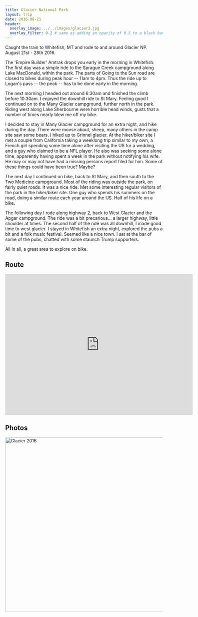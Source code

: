 ```yaml
---
title: Glacier National Park
layout: trip
date: 2016-08-21
header:
  overlay_image: ../../images/glacier2.jpg
  overlay_filter: 0.2 # same as adding an opacity of 0.5 to a black background
---
```


Caught the train to Whitefish, MT and rode to and around Glacier NP. August 21st - 28th 2016.

The 'Empire Builder' Amtrak drops you early in the morning in Whitefish. The first day was a simple ride to the Sprague Creek campground along Lake MacDonald, within the park. The parts of Going to the Sun road are closed to bikes during peak hour -- 11am to 4pm. Thus the ride up to Logan's pass -- the peak -- has to be done early in the morning. 

The next morning I headed out around 6:30am and finished the climb before 10:30am. I enjoyed the downhill ride to St Mary. Feeling good I continued on to the Many Glacier campground, further north in the park. Riding west along Lake Sherbourne were horrible head winds, gusts that a number of times nearly blew me off my bike. 

I decided to stay in Many Glacier campground for an extra night, and hike during the day. There were moose about, sheep, many others in the camp site saw some bears. I hiked up to Grinnel glacier. At the hiker/biker site I met a couple from California taking a weeklong trip similar to my own, a French girl spending some time alone after visiting the US for a wedding, and a guy who claimed to be a NFL player. He also was seeking some alone time, apparently having spent a week in the park without notifying his wife. He may or may not have had a missing persons report filed for him. Some of these things could have been true? Maybe?

The next day I continued on bike, back to St Mary, and then south to the Two Medicine campground. Most of the riding was outside the park, on fairly quiet roads. It was a nice ride. Met some interesting regular visitors of the park in the hiker/biker site. One guy who spends his summers on the road, doing a similar route each year around the US. Half of his life on a bike. 

The following day I rode along highway 2, back to West Glacier and the Apgar campground. The ride was a bit precarious... a larger highway, little shoulder at times. The second half of the ride was all downhill, I made good time to west glacier. I stayed in Whitefish an extra night, explored the pubs a bit and a folk music festival. Seemed like a nice town. I sat at the bar of some of the pubs, chatted with some staunch Trump supporters. 

All in all, a great area to explore on bike.

## Route

<iframe src="https://www.google.com/maps/embed?pb=!1m64!1m12!1m3!1d2648.3912623752803!2d-114.33744072273663!3d48.41063230000002!2m3!1f0!2f0!3f0!3m2!1i1024!2i768!4f13.1!4m49!3e1!4m5!1s0x536669ab14afecb5%3A0xccca7a6b8837463e!2sWhitefish%2C+MT+59937!3m2!1d48.4106373!2d-114.3352652!4m5!1s0x5368b82e593730e5%3A0x6a0435f0e8ece02d!2sSt+Mary%2C+MT!3m2!1d48.7438663!2d-113.4295461!4m5!1s0x5368b20f34aa70f7%3A0x11dc62128df3527c!2sMany+Glacier+Campground%2C+Continental+Divide+Trail%2C+Browning%2C+MT!3m2!1d48.7966765!2d-113.6773424!4m5!1s0x5368b82e593730e5%3A0x6a0435f0e8ece02d!2sSt+Mary%2C+MT!3m2!1d48.7438663!2d-113.4295461!4m5!1s0x536890dd90404539%3A0xb7d637c6d9404bfd!2sTwo+Medicine+Campground%2C+East+Glacier+Park+Village%2C+MT!3m2!1d48.4915363!2d-113.36455099999999!4m5!1s0x536886e80893bf3d%3A0x5804d1e67b380f53!2sSummit+Mountain+Lodge+%26+Steakhouse%2C+East+Glacier+Park+Village%2C+MT!3m2!1d48.312786599999995!2d-113.3594533!4m5!1s0x5366179c09ca25a3%3A0xd76e8693f571f0a0!2sWest+Glacier%2C+MT!3m2!1d48.494975499999995!2d-113.9810756!4m5!1s0x536669ab14afecb5%3A0xccca7a6b8837463e!2sWhitefish%2C+MT!3m2!1d48.4106373!2d-114.3352652!5e0!3m2!1sen!2sus!4v1500484803469" width="600" height="450" frameborder="0" style="border:0" allowfullscreen></iframe>

## Photos

<a data-flickr-embed="true"  href="https://www.flickr.com/photos/149922637@N08/albums/72157683024437284" title="Glacier 2016"><img src="https://farm5.staticflickr.com/4084/35341027710_0d85cb222d_z.jpg" width="640" height="558" alt="Glacier 2016"></a><script async src="//embedr.flickr.com/assets/client-code.js" charset="utf-8"></script>
